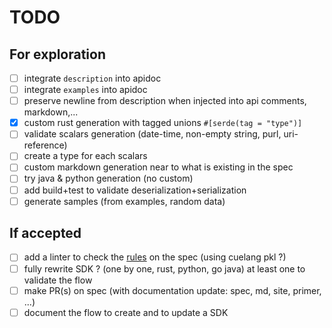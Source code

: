 # TODO

## For exploration

- [ ] integrate `description` into apidoc
- [ ] integrate `examples` into apidoc
- [ ] preserve newline from description when injected into api comments, markdown,...
- [x] custom rust generation with tagged unions `#[serde(tag = "type")]`
- [ ] validate scalars generation (date-time, non-empty string, purl, uri-reference)
- [ ] create a type for each scalars
- [ ] custom markdown generation near to what is existing in the spec
- [ ] try java & python generation (no custom)
- [ ] add build+test to validate deserialization+serialization
- [ ] generate samples (from examples, random data)

## If accepted

- [ ] add a linter to check the [rules](RULES.md) on the spec (using cuelang pkl ?)
- [ ] fully rewrite SDK ? (one by one, rust, python, go java) at least one to validate the flow
- [ ] make PR(s) on spec (with documentation update: spec, md, site, primer, ...)
- [ ] document the flow to create and to update a SDK